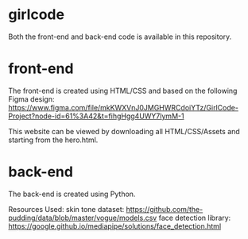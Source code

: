 # girlcode

Both the front-end and back-end code is available in this repository.


# front-end

The front-end is created using HTML/CSS and based on the following Figma design:
https://www.figma.com/file/mkKWXVnJ0JMGHWRCdoiYTz/GirlCode-Project?node-id=61%3A42&t=fihgHgg4UWY7lymM-1

This website can be viewed by downloading all HTML/CSS/Assets and starting from the hero.html.


# back-end

The back-end is created using Python. 


Resources Used:
skin tone dataset: https://github.com/the-pudding/data/blob/master/vogue/models.csv
face detection library: https://google.github.io/mediapipe/solutions/face_detection.html
